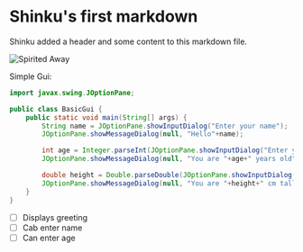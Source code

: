 # <h1>Shinku's first markdown</h1>

Shinku added a header and some content to this markdown file.

![Spirited Away](https://i.pinimg.com/564x/77/7d/53/777d53a417aa60cb3854cf88f14a6f6a.jpg)

Simple Gui:

``` java
import javax.swing.JOptionPane;

public class BasicGui {
    public static void main(String[] args) {
        String name = JOptionPane.showInputDialog("Enter your name");
        JOptionPane.showMessageDialog(null, "Hello"+name);

        int age = Integer.parseInt(JOptionPane.showInputDialog("Enter your age"));
        JOptionPane.showMessageDialog(null, "You are "+age+" years old");

        double height = Double.parseDouble(JOptionPane.showInputDialog("Enter your height"));
        JOptionPane.showMessageDialog(null, "You are "+height+" cm tall");
    }
}
```

- [ ] Displays greeting
- [ ] Cab enter name
- [ ] Can enter age
